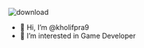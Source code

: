 ![download](https://github.com/kholifpra9/kholifpra9/assets/47846719/790dca07-7621-4f59-b906-3c89854dbfa7)
- 👋 Hi, I’m @kholifpra9
- 👀 I’m interested in Game Developer

